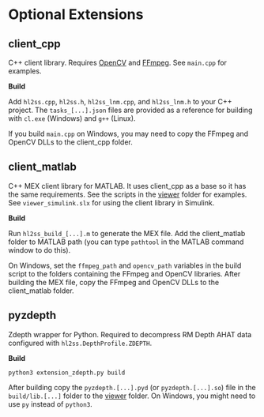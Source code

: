 # Optional Extensions

## client_cpp

C++ client library. Requires [OpenCV](https://opencv.org/releases/) and [FFmpeg](https://ffmpeg.org/download.html). See `main.cpp` for examples.

**Build**

Add `hl2ss.cpp`, `hl2ss.h`, `hl2ss_lnm.cpp`, and `hl2ss_lnm.h` to your C++ project.
The `tasks_[...].json` files are provided as a reference for building with `cl.exe` (Windows) and `g++` (Linux).

If you build `main.cpp` on Windows, you may need to copy the FFmpeg and OpenCV DLLs to the client_cpp folder.

## client_matlab

C++ MEX client library for MATLAB. It uses client_cpp as a base so it has the same requirements. See the scripts in the [viewer](https://github.com/jdibenes/hl2ss/tree/main/extensions/client_matlab/viewer) folder for examples. See `viewer_simulink.slx` for using the client library in Simulink.

**Build**

Run `hl2ss_build_[...].m` to generate the MEX file. Add the client_matlab folder to MATLAB path (you can type `pathtool` in the MATLAB command window to do this).

On Windows, set the `ffmpeg_path` and `opencv_path` variables in the build script to the folders containing the FFmpeg and OpenCV libraries. After building the MEX file, copy the FFmpeg and OpenCV DLLs to the client_matlab folder.

## pyzdepth 

Zdepth wrapper for Python. Required to decompress RM Depth AHAT data configured with `hl2ss.DepthProfile.ZDEPTH`.

**Build**

`python3 extension_zdepth.py build`

After building copy the `pyzdepth.[...].pyd` (or `pyzdepth.[...].so`) file in the `build/lib.[...]` folder to the [viewer](https://github.com/jdibenes/hl2ss/tree/main/viewer) folder. On Windows, you might need to use `py` instead of `python3`.
